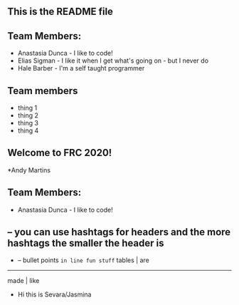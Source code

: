 ## This is the README file

## Team Members:  
* Anastasia Dunca - I like to code!
* Elias Sigman - I like it when I get what's going on - but I never do
* Hale Barber - I'm a self taught programmer

## Team members 
* thing 1
* thing 2   
* thing 3   
* thing 4   

## Welcome to FRC 2020!
*Andy Martins

## Team Members:  
* Anastasia Dunca - I like to code!

## – you can use hashtags for headers and the more hashtags the smaller the header is
* – bullet points
``in line fun stuff``
tables | are  
------------
made | like

* Hi this is Sevara/Jasmina

